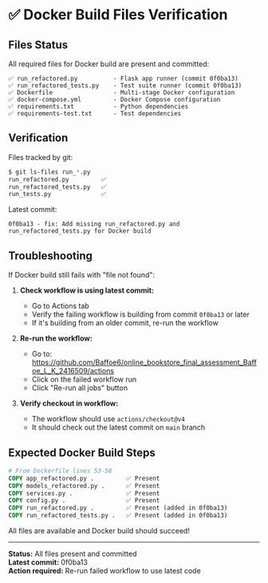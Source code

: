 # ✅ Docker Build Files Verification

## Files Status

All required files for Docker build are present and committed:

```
✅ run_refactored.py          - Flask app runner (commit 0f0ba13)
✅ run_refactored_tests.py    - Test suite runner (commit 0f0ba13)
✅ Dockerfile                 - Multi-stage Docker configuration
✅ docker-compose.yml         - Docker Compose configuration
✅ requirements.txt           - Python dependencies
✅ requirements-test.txt      - Test dependencies
```

## Verification

Files tracked by git:
```bash
$ git ls-files run_*.py
run_refactored.py         ✅
run_refactored_tests.py   ✅
run_tests.py              ✅
```

Latest commit:
```
0f0ba13 - fix: Add missing run_refactored.py and run_refactored_tests.py for Docker build
```

## Troubleshooting

If Docker build still fails with "file not found":

1. **Check workflow is using latest commit:**
   - Go to Actions tab
   - Verify the failing workflow is building from commit `0f0ba13` or later
   - If it's building from an older commit, re-run the workflow

2. **Re-run the workflow:**
   - Go to: https://github.com/Baffoe6/online_bookstore_final_assessment_Baffoe_L_K_2416509/actions
   - Click on the failed workflow run
   - Click "Re-run all jobs" button

3. **Verify checkout in workflow:**
   - The workflow should use `actions/checkout@v4`
   - It should check out the latest commit on `main` branch

## Expected Docker Build Steps

```dockerfile
# From Dockerfile lines 53-58
COPY app_refactored.py .         ✅ Present
COPY models_refactored.py .      ✅ Present
COPY services.py .               ✅ Present
COPY config.py .                 ✅ Present
COPY run_refactored.py .         ✅ Present (added in 0f0ba13)
COPY run_refactored_tests.py .   ✅ Present (added in 0f0ba13)
```

All files are available and Docker build should succeed!

---

**Status:** All files present and committed  
**Latest commit:** 0f0ba13  
**Action required:** Re-run failed workflow to use latest code

